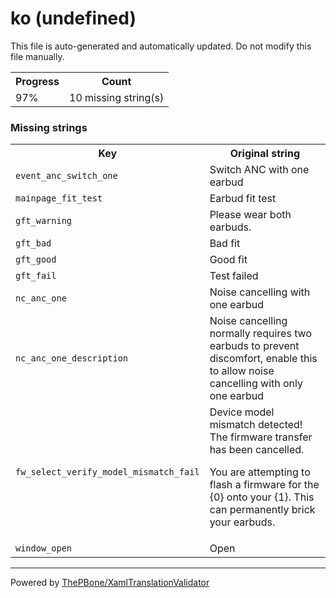# ko (undefined)

This file is auto-generated and automatically updated. Do not modify this file manually.

<table>
<tr><th>Progress</th><th>Count</th></tr>
<tr><td>97%</td><td>10 missing string(s)</td></tr>
</table>

### Missing strings

<table>
<tr><th>Key</th><th>Original string</th></tr>
<tr><td><code>event_anc_switch_one</code></td><td>Switch ANC with one earbud</td></tr>
<tr><td><code>mainpage_fit_test</code></td><td>Earbud fit test</td></tr>
<tr><td><code>gft_warning</code></td><td>Please wear both earbuds.</td></tr>
<tr><td><code>gft_bad</code></td><td>Bad fit</td></tr>
<tr><td><code>gft_good</code></td><td>Good fit</td></tr>
<tr><td><code>gft_fail</code></td><td>Test failed</td></tr>
<tr><td><code>nc_anc_one</code></td><td>Noise cancelling with one earbud</td></tr>
<tr><td><code>nc_anc_one_description</code></td><td>Noise cancelling normally requires two earbuds to prevent discomfort, enable this to allow noise cancelling with only one earbud</td></tr>
<tr><td><code>fw_select_verify_model_mismatch_fail</code></td><td>Device model mismatch detected! The firmware transfer has been cancelled.

You are attempting to flash a firmware for the {0} onto your {1}. This can permanently brick your earbuds.</td></tr>
<tr><td><code>window_open</code></td><td>Open</td></tr>

</table>

__________

Powered by [ThePBone/XamlTranslationValidator](https://github.com/ThePBone/XamlTranslationValidator)